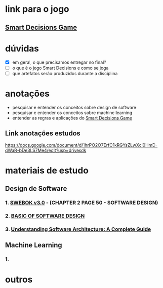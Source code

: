 # link para o jogo
## [Smart Decisions Game](https://smartdecisionsgame.com)


# dúvidas
- [x] em geral, o que precisamos entregar no final?
- [ ] o que é o jogo Smart Decisions e como se joga
- [ ] que artefatos serão produzidos durante a disciplina

# anotações 

- pesquisar e entender os conceitos sobre design de software
- pesquisar e entender os conceitos sobre machine learning
- entender as regras e aplicações do [Smart Decisions Game](smartdecisionsgame.com)

## Link anotações estudos
https://docs.google.com/document/d/1hrPO2O7ErfC1kRGYsZLwXci0HmD-dWaR-bDe3LS7Me4/edit?usp=drivesdk

# materiais de estudo

## Design de Software

### 1. [SWEBOK v3.0](https://ieeecs-media.computer.org/media/education/swebok/swebok-v3.pdf) - (CHAPTER 2 PAGE 50 - SOFTWARE DESIGN)
### 2. [BASIC OF SOFTWARE DESIGN](https://www.scaler.com/topics/software-engineering/what-is-software-design/)
### 3. [Understanding Software Architecture: A Complete Guide](https://sarrahpitaliya.medium.com/understanding-software-architecture-a-complete-guide-cb8f05900603)

## Machine Learning

### 1. []()


# outros
